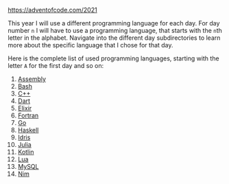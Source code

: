 https://adventofcode.com/2021

This year I will use a different programming language for each day.
For day number `n` I will have to use a programming language, that starts with the `n`th letter in the alphabet.
Navigate into the different day subdirectories to learn more about the specific language that I chose for that day.

Here is the complete list of used programming languages, starting with the letter `A` for the first day and so on:

01. [Assembly](https://github.com/riscv/riscv-isa-manual)
02. [Bash](https://www.gnu.org/software/bash/)
03. [C++](https://www.cplusplus.com/)
04. [Dart](https://dart.dev/)
05. [Elixir](https://elixir-lang.org/)
06. [Fortran](https://fortran-lang.org/)
07. [Go](https://go.dev/)
08. [Haskell](https://www.haskell.org/)
09. [Idris](https://www.idris-lang.org/)
10. [Julia](https://julialang.org/)
11. [Kotlin](https://kotlinlang.org/)
12. [Lua](https://www.lua.org/)
13. [MySQL](https://www.mysql.com/)
14. [Nim](https://nim-lang.org/)
